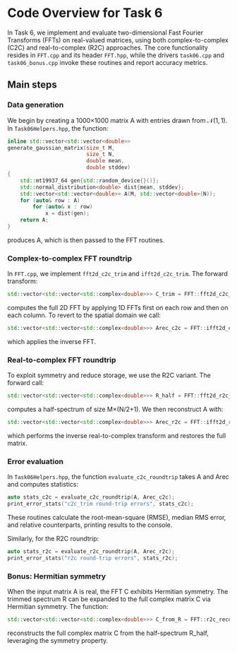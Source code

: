 # Code Overview for Task 6

In Task 6, we implement and evaluate two-dimensional Fast Fourier Transforms (FFTs) on real-valued matrices, using both complex-to-complex (C2C) and real-to-complex (R2C) approaches. The core functionality resides in `FFT.cpp` and its header `FFT.hpp`, while the drivers `task06.cpp` and `task06_bonus.cpp` invoke these routines and report accuracy metrics.

## Main steps

### Data generation

We begin by creating a 1000×1000 matrix A with entries drawn from $\mathcal{N}(1,1)$. In `Task06Helpers.hpp`, the function:

```cpp linenums="1"
inline std::vector<std::vector<double>>
generate_gaussian_matrix(size_t M,
                         size_t N,
                         double mean,
                         double stddev)
{
    std::mt19937_64 gen{std::random_device{}()};
    std::normal_distribution<double> dist{mean, stddev};
    std::vector<std::vector<double>> A(M, std::vector<double>(N));
    for (auto& row : A)
        for (auto& x : row)
            x = dist(gen);
    return A;
}
```

produces A, which is then passed to the FFT routines.

### Complex-to-complex FFT roundtrip

In `FFT.cpp`, we implement `fft2d_c2c_trim` and `ifft2d_c2c_trim`. The forward transform:

```cpp
std::vector<std::vector<std::complex<double>>> C_trim = FFT::fft2d_c2c_trim(A);
```

computes the full 2D FFT by applying 1D FFTs first on each row and then on each column. To revert to the spatial domain we call:

```cpp
std::vector<std::vector<std::complex<double>>> Arec_c2c = FFT::ifft2d_c2c_trim(C_trim);
```

which applies the inverse FFT.

### Real-to-complex FFT roundtrip

To exploit symmetry and reduce storage, we use the R2C variant. The forward call:

```cpp
std::vector<std::vector<std::complex<double>>> R_half = FFT::fft2d_r2c_trim(A);
```

computes a half-spectrum of size M×(N/2+1). We then reconstruct A with:

```cpp
std::vector<std::vector<std::complex<double>>> Arec_r2c = FFT::ifft2d_r2c_trim(R_half, COLS);
``` 

which performs the inverse real-to-complex transform and restores the full matrix.


### Error evaluation

In `Task06Helpers.hpp`, the function `evaluate_c2c_roundtrip` takes A and Arec and computes statistics:

```cpp
auto stats_c2c = evaluate_c2c_roundtrip(A, Arec_c2c);
print_error_stats("c2c_trim round‑trip errors", stats_c2c);
```

These routines calculate the root-mean-square (RMSE), median RMS error, and relative counterparts, printing results to the console.

Similarly, for the R2C roundtrip:

```cpp
auto stats_r2c = evaluate_r2c_roundtrip(A, Arec_r2c);
print_error_stats("r2c round‑trip errors", stats_r2c);
```

### Bonus: Hermitian symmetry

When the input matrix A is real, the FFT C exhibits Hermitian symmetry. The trimmed spectrum R can be expanded to the full complex matrix C via Hermitian symmetry. The function:

```cpp
std::vector<std::vector<std::complex<double>>> C_from_R = FFT::r2c_reconstruct_full(R_half);
```

reconstructs the full complex matrix C from the half-spectrum R_half, leveraging the symmetry property.

